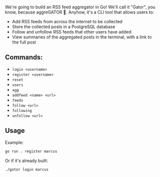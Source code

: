 We're going to build an RSS feed aggregator in Go! We'll call it "Gator", you know, because aggreGATOR 🐊. Anyhow, it's a CLI tool that allows users to:

- Add RSS feeds from across the internet to be collected
- Store the collected posts in a PostgreSQL database
- Follow and unfollow RSS feeds that other users have added
- View summaries of the aggregated posts in the terminal, with a link to the full post

## Commands:
- `login <username>`
- `register <username>`
- `reset`
- `users`
- `agg`
- `addfeed <name> <url>`
- `feeds`
- `follow <url>`
- `following`
- `unfollow <url>`

## Usage
Example:
```bash
go run . register marcus
```

Or if it's already built:
```bash
./gator login marcus
```
